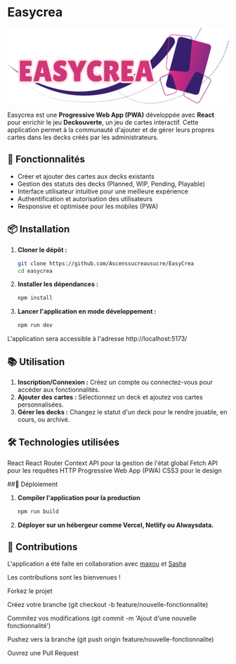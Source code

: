 # Easycrea

![Easycrea](src/assets/img/EasyCrea.svg)

Easycrea est une **Progressive Web App (PWA)** développée avec **React** pour enrichir le jeu **Deckouverte**, un jeu de cartes interactif. Cette application permet à la communauté d'ajouter et de gérer leurs propres cartes dans les decks créés par les administrateurs.

## 🚀 Fonctionnalités

- Créer et ajouter des cartes aux decks existants
- Gestion des statuts des decks (Planned, WIP, Pending, Playable)
- Interface utilisateur intuitive pour une meilleure expérience
- Authentification et autorisation des utilisateurs
- Responsive et optimisée pour les mobiles (PWA)

## 📦 Installation

1. **Cloner le dépôt :**
   ```bash
   git clone https://github.com/Ascenssucreausucre/EasyCrea
   cd easycrea
   
2. **Installer les dépendances :**
   ```bash
   npm install
   
3. **Lancer l'application en mode développement :**
   ```bash
   npm run dev
L'application sera accessible à l'adresse http://localhost:5173/

## 📚 Utilisation
1. **Inscription/Connexion :**
   Créez un compte ou connectez-vous pour accéder aux fonctionnalités.
2. **Ajouter des cartes :**
   Sélectionnez un deck et ajoutez vos cartes personnalisées.
3. **Gérer les decks :**
   Changez le statut d'un deck pour le rendre jouable, en cours, ou archivé.

## 🛠️ Technologies utilisées
React
React Router
Context API pour la gestion de l'état global
Fetch API pour les requêtes HTTP
Progressive Web App (PWA)
CSS3 pour le design

##🚀 Déploiement
1. **Compiler l'application pour la production**
    ```bash
    npm run build
2. **Déployer sur un hébergeur comme Vercel, Netlify ou Alwaysdata.**

## 🤝 Contributions
L'application a été faite en collaboration avec [maxou](https://github.com/mxou) et [Sasha](https://github.com/Sasha4w)

Les contributions sont les bienvenues !

Forkez le projet

Créez votre branche (git checkout -b feature/nouvelle-fonctionnalite)

Commitez vos modifications (git commit -m 'Ajout d'une nouvelle fonctionnalité')

Pushez vers la branche (git push origin feature/nouvelle-fonctionnalite)

Ouvrez une Pull Request

